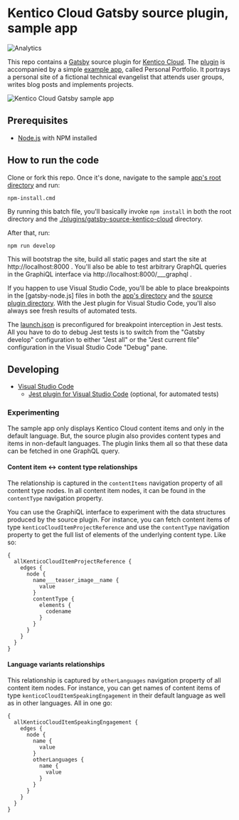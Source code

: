 # Kentico Cloud Gatsby source plugin, sample app 

![Analytics](https://kentico-ga-beacon.azurewebsites.net/api/UA-69014260-4/Kentico/cloud-gatsby?pixel)

This repo contains a [Gatsby](https://www.gatsbyjs.org/) source plugin for [Kentico Cloud](https://www.kenticocloud.com/). The [plugin](https://github.com/Kentico/cloud-gatsby/tree/master/plugins/gatsby-source-kentico-cloud) is accompanied by a simple [example app](https://github.com/Kentico/cloud-gatsby/tree/master/src), called Personal Portfolio. It portrays a personal site of a fictional technical evangelist that attends user groups, writes blog posts and implements projects.

![Kentico Cloud Gatsby sample app](https://i.imgur.com/bQyedOv.png)

## Prerequisites

* [Node.js](https://nodejs.org/) with NPM installed

## How to run the code

Clone or fork this repo. Once it's done, navigate to the sample [app's root directory](https://github.com/Kentico/cloud-gatsby/tree/master/src) and run:

`npm-install.cmd`

By running this batch file, you'll basically invoke `npm install` in both the root directory and the [./plugins/gatsby-source-kentico-cloud](https://github.com/Kentico/cloud-gatsby/tree/master/plugins/gatsby-source-kentico-cloud) directory.

After that, run:

`npm run develop`

This will bootstrap the site, build all static pages and start the site at http://localhost:8000 . You'll also be able to test arbitrary GraphQL queries in the GraphiQL interface via http://localhost:8000/___graphql .

If you happen to use Visual Studio Code, you'll be able to place breakpoints in the [gatsby-node.js] files in both the [app's directory](https://github.com/Kentico/cloud-gatsby/blob/master/gatsby-node.js) and the [source plugin directory](https://github.com/Kentico/cloud-gatsby/blob/master/plugins/gatsby-source-kentico-cloud/gatsby-node.js). With the Jest plugin for Visual Studio Code, you'll also always see fresh results of automated tests.

The [launch.json](https://github.com/Kentico/cloud-gatsby/blob/master/.vscode/launch.json) is preconfigured for breakpoint interception in Jest tests. All you have to do to debug Jest tests is to switch from the "Gatsby develop" configuration to either "Jest all" or the "Jest current file" configuration in the Visual Studio Code "Debug" pane.

## Developing

* [Visual Studio Code](https://code.visualstudio.com/)
    * [Jest plugin for Visual Studio Code](https://marketplace.visualstudio.com/items?itemName=Orta.vscode-jest) (optional, for automated tests)

### Experimenting

The sample app only displays Kentico Cloud content items and only in the default language. But, the source plugin also provides content types and items in non-default languages. The plugin links them all so that these data can be fetched in one GraphQL query.

#### Content item <-> content type relationships

The relationship is captured in the `contentItems` navigation property of all content type nodes. In all content item nodes, it can be found in the `contentType` navigation property.

You can use the GraphiQL interface to experiment with the data structures produced by the source plugin. For instance, you can fetch content items of type `kenticoCloudItemProjectReference` and use the `contentType` navigation property to get the full list of elements of the underlying content type. Like so:

    {
      allKenticoCloudItemProjectReference {
        edges {
          node {
            name___teaser_image__name {
              value
            }
            contentType {
              elements {
                codename
              }
            }
          }
        }
      }
    }

#### Language variants relationships

This relationship is captured by `otherLanguages` navigation property of all content item nodes. For instance, you can get names of content items of type `kenticoCloudItemSpeakingEngagement` in their default language as well as in other languages. All in one go:

    {
      allKenticoCloudItemSpeakingEngagement {
        edges {
          node {
            name {
              value
            }
            otherLanguages {
              name {
                value
              }
            }
          }
        }
      }
    }
    
